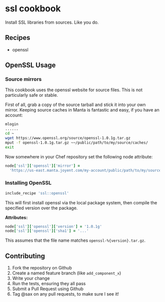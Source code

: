 ssl cookbook
============

Install SSL libraries from sources. Like you do.

## Recipes

* openssl

## OpenSSL Usage

### Source mirrors

This cookbook uses the openssl website for source files. This
is not particularly safe or stable.

First of all, grab a copy of the source tarball and stick it
into your own mirror. Keeping source caches in Manta is fantastic
and easy, if you have an account:

```bash
mlogin
......
cd ~
wget https://www.openssl.org/source/openssl-1.0.1g.tar.gz
mput -f openssl-1.0.1g.tar.gz ~~/public/path/to/my/source/caches/
exit
```

Now somewhere in your Chef repository set the following node
attribute:

```ruby
node['ssl']['openssl']['mirror'] =
  'https://us-east.manta.joyent.com/my-account/public/path/to/my/source/caches'
```

### Installing OpenSSL

```ruby
include_recipe 'ssl::openssl'
```

This will first install openssl via the local package system, then compile the
specified version over the package.

**Attributes:**
```ruby
node['ssl']['openssl']['version'] = '1.0.1g'
node['ssl']['openssl']['sha1'] = '...'
```

This assumes that the file name matches `openssl-%{version}.tar.gz`.

## Contributing

1. Fork the repository on Github
2. Create a named feature branch (like `add_component_x`)
3. Write your change
5. Run the tests, ensuring they all pass
6. Submit a Pull Request using Github
7. Tag @sax on any pull requests, to make sure I see it!

